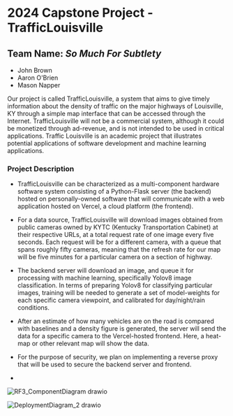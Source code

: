 # 2024 Capstone Project - TrafficLouisville

## Team Name: *So Much For Subtlety*
- John Brown
- Aaron O'Brien
- Mason Napper

Our project is called TrafficLouisville, a system that aims to give timely information about the density of traffic on the major highways of Louisville, KY through a simple map interface that can be accessed through the Internet. TrafficLouisville will not be a commercial system, although it could be monetized through ad-revenue, and is not intended to be used in critical applications. Traffic Louisville is an academic project that illustrates potential applications of software development and machine learning applications.

### Project Description
- TrafficLouisville can be characterized as a multi-component hardware software system consisting of a Python-Flask server (the backend) hosted on personally-owned software that will communicate with a web application hosted on Vercel, a cloud platform (the frontend).
- For a data source, TrafficLouisville will download images obtained from public cameras owned by KYTC (Kentucky Transportation Cabinet) at their respective URLs, at a total request rate of one image every five seconds. Each request will be for a different camera, with a queue that spans roughly fifty cameras, meaning that the refresh rate for our map will be five minutes for a particular camera on a section of highway.
- The backend server will download an image, and queue it for processing with machine learning, specifically Yolov8 image classification. In terms of preparing Yolov8 for classifying particular images, training will be needed to generate a set of model-weights for each specific camera viewpoint, and calibrated for day/night/rain conditions.
- After an estimate of how many vehicles are on the road is compared with baselines and a density figure is generated, the server will send the data for a specific camera to the Vercel-hosted frontend. Here, a heat-map or other relevant map will show the data.
- For the purpose of security, we plan on implementing a reverse proxy that will be used to secure the backend server and frontend.

- 
![RF3_ComponentDiagram drawio](https://github.com/user-attachments/assets/7fa235c9-0c6b-449c-bf97-b6e43ee4bf0d)

![DeploymentDiagram_2 drawio](https://github.com/user-attachments/assets/fa36cba8-bb24-4693-bbad-12a2554c075c)



